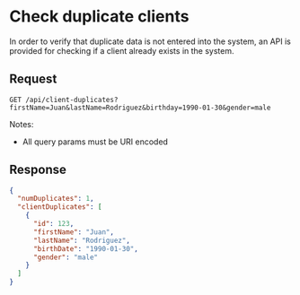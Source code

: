 # Check duplicate clients

In order to verify that duplicate data is not entered into the system, an API is provided for checking if a client
already exists in the system.

## Request

`GET /api/client-duplicates?firstName=Juan&lastName=Rodriguez&birthday=1990-01-30&gender=male`

Notes:

- All query params must be URI encoded

## Response

```json
{
  "numDuplicates": 1,
  "clientDuplicates": [
    {
      "id": 123,
      "firstName": "Juan",
      "lastName": "Rodriguez",
      "birthDate": "1990-01-30",
      "gender": "male"
    }
  ]
}
```
